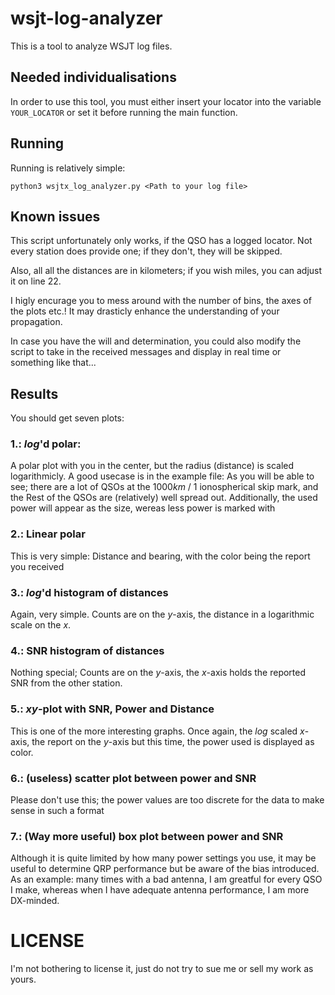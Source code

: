 # wsjt-log-analyzer

This is a tool to analyze WSJT log files. 

## Needed individualisations

In order to use this tool, you must either insert your locator into the variable
```YOUR_LOCATOR``` or set it before running the main function.



## Running

Running is relatively simple:

```python3 wsjtx_log_analyzer.py <Path to your log file>```

## Known issues

This script unfortunately only works, if the QSO has a logged locator. 
Not every station does provide one; if they don't, they will be skipped. 

Also, all all the distances are in kilometers; if you wish miles, you can adjust it on line 22.

I higly encurage you to mess around with the number of bins, the axes of the plots etc.!
It may drasticly enhance the understanding of your propagation. 

In case you have the will and determination, you could also modify the script to take in the received messages and display in real time or something like that...

## Results

You should get seven plots:

### 1.: $log$'d polar:

A polar plot with you in the center, but the radius (distance) is scaled logarithmicly. 
A good usecase is in the example file: 
As you will be able to see; there are a lot of QSOs at the $1000km$ / 1 ionospherical skip mark,
and the Rest of the QSOs are (relatively) well spread out.
Additionally, the used power will appear as the size, wereas less power is marked with 

### 2.: Linear polar

This is very simple: Distance and bearing, with the color being the report you received

### 3.: $log$'d histogram of distances

Again, very simple. Counts are on the $y$-axis, the distance in a logarithmic scale on the $x$.

### 4.: SNR histogram of distances

Nothing special; Counts are on the $y$-axis, the $x$-axis holds the reported SNR from the other station.

### 5.: $xy$-plot with SNR, Power and Distance

This is one of the more interesting graphs. Once again, the $log$ scaled $x$-axis, 
the report on the $y$-axis but this time, the power used is displayed as color. 

### 6.: (useless) scatter plot between power and SNR

Please don't use this; the power values are too discrete for the data to make sense in such a format

### 7.: (Way more useful) box plot between power and SNR

Although it is quite limited by how many power settings you use, 
it may be useful to determine QRP performance but be aware of the bias introduced.
As an example: many times with a bad antenna, I am greatful for every QSO I make, 
whereas when I have adequate antenna performance, I am more DX-minded. 

# LICENSE

I'm not bothering to license it, just do not try to sue me or sell my work as yours.
